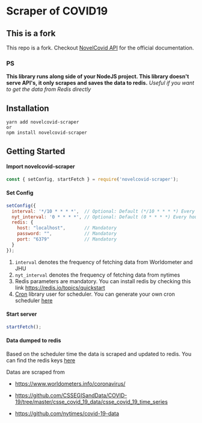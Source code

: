 # Scraper of COVID19 

## This is a fork
This repo is a fork. Checkout [NovelCovid API](https://github.com/NovelCOVID/API) for the official documentation.

### PS
**This library runs along side of your NodeJS project. This library doesn't serve API's, it only scrapes and saves the data to redis.**
_Useful if you want to get the data from Redis directly_

## Installation 

```shell script
yarn add novelcovid-scraper
or
npm install novelcovid-scraper
```

## Getting Started

#### Import novelcovid-scraper
```javascript
const { setConfig, startFetch } = require('novelcovid-scraper');
```

#### Set Config
```javascript
setConfig({
  interval: '*/10 * * * *',  // Optional: Default (*/10 * * * *) Every 10 mins 
  nyt_interval: '0 * * * *', // Optional: Default (0 * * * *) Every hour
  redis: {
    host: "localhost",       // Mandatory
    password: "",            // Mandatory
    port: "6379"             // Mandatory
  } 
});
```
1. ```interval``` denotes the frequency of fetching data from Worldometer and JHU
2. ```nyt_interval``` denotes the frequency of fetching data from nytimes
3. Redis parameters are mandatory. You can install redis by checking this link https://redis.io/topics/quickstart
4. [Cron](https://www.npmjs.com/package/cron) library user for scheduler. You can generate your own cron scheduler [here](https://crontab.guru/)

#### Start server
```javascript
startFetch();
```

#### Data dumped to redis
Based on the scheduler time the data is scraped and updated to redis. You can find the redis keys [here](https://github.com/COVID19-SARS-CoV-2/covid-19-scraper/blob/master/config.keys.json)

Datas are scraped from 
* https://www.worldometers.info/coronavirus/

* https://github.com/CSSEGISandData/COVID-19/tree/master/csse_covid_19_data/csse_covid_19_time_series

* https://github.com/nytimes/covid-19-data
